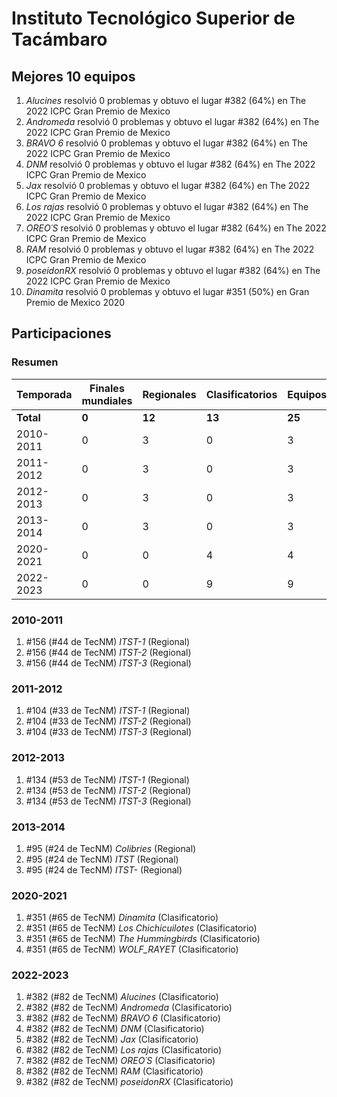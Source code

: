 ---
---

# Instituto Tecnológico Superior de Tacámbaro

## Mejores 10 equipos

1. _Alucines_ resolvió 0 problemas y obtuvo el lugar #382 (64%) en The 2022 ICPC Gran Premio de Mexico
1. _Andromeda_ resolvió 0 problemas y obtuvo el lugar #382 (64%) en The 2022 ICPC Gran Premio de Mexico
1. _BRAVO 6_ resolvió 0 problemas y obtuvo el lugar #382 (64%) en The 2022 ICPC Gran Premio de Mexico
1. _DNM_ resolvió 0 problemas y obtuvo el lugar #382 (64%) en The 2022 ICPC Gran Premio de Mexico
1. _Jax_ resolvió 0 problemas y obtuvo el lugar #382 (64%) en The 2022 ICPC Gran Premio de Mexico
1. _Los rajas_ resolvió 0 problemas y obtuvo el lugar #382 (64%) en The 2022 ICPC Gran Premio de Mexico
1. _OREO´S_ resolvió 0 problemas y obtuvo el lugar #382 (64%) en The 2022 ICPC Gran Premio de Mexico
1. _RAM_ resolvió 0 problemas y obtuvo el lugar #382 (64%) en The 2022 ICPC Gran Premio de Mexico
1. _poseidonRX_ resolvió 0 problemas y obtuvo el lugar #382 (64%) en The 2022 ICPC Gran Premio de Mexico
1. _Dinamita_ resolvió 0 problemas y obtuvo el lugar #351 (50%) en Gran Premio de Mexico 2020

## Participaciones

### Resumen

| Temporada | Finales mundiales | Regionales | Clasificatorios | Equipos |
| --- | --- | --- | --- | --- |
| **Total** | **0** | **12** | **13** | **25** |
| 2010-2011 | 0 | 3 | 0 | 3 |
| 2011-2012 | 0 | 3 | 0 | 3 |
| 2012-2013 | 0 | 3 | 0 | 3 |
| 2013-2014 | 0 | 3 | 0 | 3 |
| 2020-2021 | 0 | 0 | 4 | 4 |
| 2022-2023 | 0 | 0 | 9 | 9 |

### 2010-2011

1. #156 (#44 de TecNM) _ITST-1_ (Regional)
1. #156 (#44 de TecNM) _ITST-2_ (Regional)
1. #156 (#44 de TecNM) _ITST-3_ (Regional)

### 2011-2012

1. #104 (#33 de TecNM) _ITST-1_ (Regional)
1. #104 (#33 de TecNM) _ITST-2_ (Regional)
1. #104 (#33 de TecNM) _ITST-3_ (Regional)

### 2012-2013

1. #134 (#53 de TecNM) _ITST-1_ (Regional)
1. #134 (#53 de TecNM) _ITST-2_ (Regional)
1. #134 (#53 de TecNM) _ITST-3_ (Regional)

### 2013-2014

1. #95 (#24 de TecNM) _Colibries_ (Regional)
1. #95 (#24 de TecNM) _ITST_ (Regional)
1. #95 (#24 de TecNM) _ITST-_ (Regional)

### 2020-2021

1. #351 (#65 de TecNM) _Dinamita_ (Clasificatorio)
1. #351 (#65 de TecNM) _Los Chichicuilotes_ (Clasificatorio)
1. #351 (#65 de TecNM) _The Hummingbirds_ (Clasificatorio)
1. #351 (#65 de TecNM) _WOLF_RAYET_ (Clasificatorio)

### 2022-2023

1. #382 (#82 de TecNM) _Alucines_ (Clasificatorio)
1. #382 (#82 de TecNM) _Andromeda_ (Clasificatorio)
1. #382 (#82 de TecNM) _BRAVO 6_ (Clasificatorio)
1. #382 (#82 de TecNM) _DNM_ (Clasificatorio)
1. #382 (#82 de TecNM) _Jax_ (Clasificatorio)
1. #382 (#82 de TecNM) _Los rajas_ (Clasificatorio)
1. #382 (#82 de TecNM) _OREO´S_ (Clasificatorio)
1. #382 (#82 de TecNM) _RAM_ (Clasificatorio)
1. #382 (#82 de TecNM) _poseidonRX_ (Clasificatorio)



